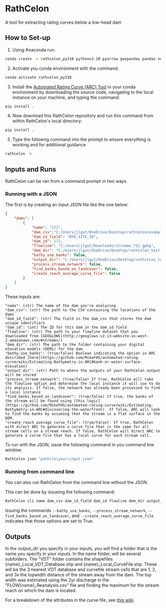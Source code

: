 # RathCelon
A tool for extracting rating curves below a low-head dam

## How to Set-up
1. Using Anaconda run:

```bash
conda create -n rathcelon_py310 python=3.10 pyarrow geopandas pandas netcdf4 dask fiona s3fs xarray zarr beautifulsoup4 dataretrieval geojson progress tqdm geoglows pygeos noise pillow=9.0.1 rasterio
```

2. Activate you conda environment with the command:
```bash
conda activate rathcelon_py310
```

3. Install the [Automated Rating Curve (ARC) Tool](https://github.com/MikeFHS/automated-rating-curve) in your conda environment by downloading the source code, navigating to the local instance on your machine, and typing the command:

```bash
pip install .
```

4. Now download this RathCelon repository and run this command from within RathCelon's local directory:
```bash
pip install .
```

5. Type the followng command into the prompt to ensure everything is working and for additional guidance
```bash
rathcelon -h
```

## Inputs and Runs
RathCelon can be ran from a command prompt in two ways. 

### Running with a JSON
The first is by creating an input JSON file like the one below:

```json
{
    "dams": [
        {
            "name": "272",
            "dam_csv":"C:/Users/jlgut/OneDrive/Desktop/rathcelon/examples/LHD_lat_long.csv",
            "dam_id_field": "BYU_SITE_ID",
            "dam_id": 272,
            "flowline": "C:/Users/jlgut/Downloads/streams_712.gpkg",
            "dem_dir": "C:/Users/jlgut/OneDrive/Desktop/rathcelon_test_data/DEM",
            "bathy_use_banks": false,
            "output_dir": "C:/Users/jlgut/OneDrive/Desktop/rathcelon_test_data/Results",
            "process_stream_network": false,
            "find_banks_based_on_landcover": false,
            "create_reach_average_curve_file": false
        }
    ]
}
```

These inputs are:

    "name": (str) The name of the dam you're analyzing
    "dam_csv": (str) The path to the CSV containing the locations of the dams
    "dam_id_field": (str) The field in the dam_csv that stores the dam unique identifiers
    "dam_id": (int) The ID for this dam in the dam_id_field
    "flowline": (str) The path to your flowline dataset that you downloaded from [GEOGLOWS](http://geoglows-v2.s3-website-us-west-2.amazonaws.com/#streams/)
    "dem_dir": (str) The path to the folder containing your digital elevation models (DEMs) for the dam
    "bathy_use_banks": (true/false) Boolean indicating the option in ARC described [here](https://github.com/MikeFHS/automated-rating-curve/wiki/Estimating-Bathymetry-in-ARC#bank-or-water-surface-elevation)
    "output_dir": (str) Path to where the outputs of your RathCelon output will be stored
    "process_stream_network": (true/false) If true, RathCelon will take the flowline option and determine the local instance it will use to do its analysis. If false, the network has already been processed to find a local instance
    "find_banks_based_on_landcover": (true/false) If true, the banks of the stream will be found using [this logic](https://github.com/MikeFHS/automated-rating-curve/wiki/Estimating-Bathymetry-in-ARC#discovering-the-waterfront). If false, ARC will look to find the banks by assuming that the stream is a flat surface in the DEM. 
    "create_reach_average_curve_file": (true/false): If true, RathCelon with direct ARC to generate a curve file that is the same for all stream cells on a stream reach. If false, RathCelon will direct ARC to generate a curve file that has a local curve for each stream cell. 

To run with the JSON, issue the following command in you command line window:

```bash
RathCelon json "path\to\your\input.json"
```
### Running from command line
You can also run RathCelon from the command line without the JSON.

This can be done by issueing the following command:

```bash
RathCelon cli name dam_csv dam_id_field dam_id flowline dem_dir output_dir --bathy_use_banks --process_stream_network --find_banks_based_on_landcover --create_reach_average_curve_file
```
Issuing the commands `--bathy_use_banks`, `--process_stream_network`, `--find_banks_based_on_landcover`, and `--create_reach_average_curve_file` indicates that those options are set to True. 

## Outputs
In the output_dir you specify in your inputs, you will find a folder that is the name you specify in your inputs. In the name folder, will be several subfolders. The "VDT" folder contains the shapefiles {name}_Local_VDT_Database.shp and {name}_Local_CurveFile.shp. These will be the 3 nearest VDT database and curvefile stream cells that are 1, 2, and 3x the topwidth distance of the stream away from the dam. The top width was estimated using the 2yr discharge in the "FLOW\{name}_Reanalysis.csv" file and finding the maximum for the stream reach on which the dam is located. 

For a breakdown of the attributes in the curve file, see [this wiki](https://github.com/MikeFHS/automated-rating-curve/wiki/Running-ARC-and-Looking-at-ARC-Outputs). 



